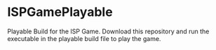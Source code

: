 # ISPGamePlayable
Playable Build for the ISP Game. Download this repository and run the executable in the playable build file to play the game.
